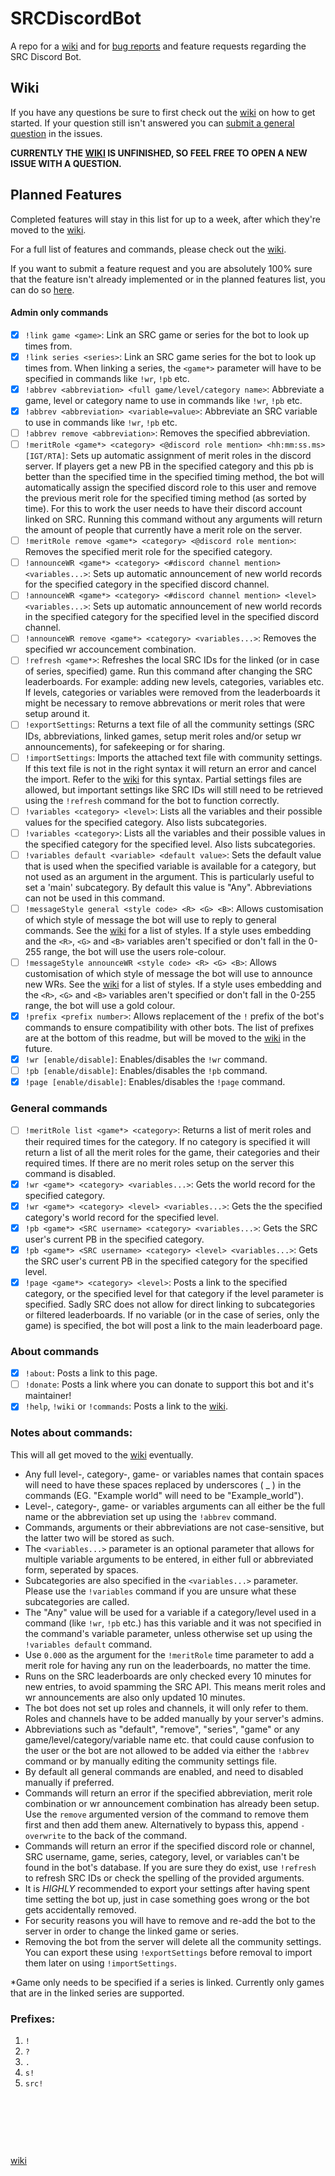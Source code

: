 # SRCDiscordBot
A repo for a [wiki](https://github.com/noahkra/SRCDiscordBot/wiki) and for [bug reports](https://github.com/noahkra/SRCDiscordBot/issues/new?assignees=noahkra&labels=bug&template=bug-report.md&title=) and feature requests regarding the SRC Discord Bot. 

## Wiki
If you have any questions be sure to first check out the [wiki](https://github.com/noahkra/SRCDiscordBot/wiki) on how to get started. If your question still isn't answered you can [submit a general question](https://github.com/noahkra/SRCDiscordBot/issues/new?assignees=noahkra&labels=question&template=general-question.md&title=) in the issues.

**CURRENTLY THE [WIKI](https://github.com/noahkra/SRCDiscordBot/wiki) IS UNFINISHED, SO FEEL FREE TO OPEN A NEW ISSUE WITH A QUESTION.**

## Planned Features
Completed features will stay in this list for up to a week, after which they're moved to the [wiki](https://github.com/noahkra/SRCDiscordBot/wiki). 

For a full list of features and commands, please check out the [wiki](https://github.com/noahkra/SRCDiscordBot/wiki).

If you want to submit a feature request and you are absolutely 100% sure that the feature isn't already implemented or in the planned features list, you can do so [here](https://github.com/noahkra/SRCDiscordBot/issues/new?assignees=noahkra&labels=enhancement&template=feature-request.md&title=).

#### Admin only commands
- [x] `!link game <game>`: Link an SRC game or series for the bot to look up times from.
- [x] `!link series <series>`: Link an SRC game series for the bot to look up times from. When linking a series, the `<game*>` parameter will have to be specified in commands like `!wr`, `!pb` etc.
- [x] `!abbrev <abbreviation> <full game/level/category name>`: Abbreviate a game, level or category name to use in commands like `!wr`, `!pb` etc.
- [x] `!abbrev <abbreviation> <variable=value>`: Abbreviate an SRC variable to use in commands like `!wr`, `!pb` etc.
- [ ] `!abbrev remove <abbreviation>`: Removes the specified abbreviation.
- [ ] `!meritRole <game*> <category> <@discord role mention> <hh:mm:ss.ms> [IGT/RTA]`: Sets up automatic assignment of merit roles in the discord server. If players get a new PB in the specified category and this pb is better than the specified time in the specified timing method, the bot will automatically assign the specified discord role to this user and remove the previous merit role for the specified timing method (as sorted by time). For this to work the user needs to have their discord account linked on SRC. Running this command without any arguments will return the amount of people that currently have a merit role on the server.
- [ ] `!meritRole remove <game*> <category> <@discord role mention>`: Removes the specified merit role for the specified category.
- [ ] `!announceWR <game*> <category> <#discord channel mention> <variables...>`: Sets up automatic announcement of new world records for the specified category in the specified discord channel.
- [ ] `!announceWR <game*> <category> <#discord channel mention> <level> <variables...>`: Sets up automatic announcement of new world records in the specified category for the specified level in the specified discord channel.
- [ ] `!announceWR remove <game*> <category> <variables...>`: Removes the specified wr accouncement combination.
- [ ] `!refresh <game*>`: Refreshes the local SRC IDs for the linked (or in case of series, specified) game. Run this command after changing the SRC leaderboards. For example: adding new levels, categories, variables etc. If levels, categories or variables were removed from the leaderboards it might be necessary to remove abbrevations or merit roles that were setup around it.
- [ ] `!exportSettings`: Returns a text file of all the community settings (SRC IDs, abbreviations, linked games, setup merit roles and/or setup wr announcements), for safekeeping or for sharing.
- [ ] `!importSettings`: Imports the attached text file with community settings. If this text file is not in the right syntax it will return an error and cancel the import. Refer to the [wiki](https://github.com/noahkra/SRCDiscordBot/wiki) for this syntax. Partial settings files are allowed, but important settings like SRC IDs will still need to be retrieved using the `!refresh` command for the bot to function correctly.
- [ ] `!variables <category> <level>`: Lists all the variables and their possible values for the specified category. Also lists subcategories.
- [ ] `!variables <category>`: Lists all the variables and their possible values in the specified category for the specified level. Also lists subcategories.
- [ ] `!variables default <variable> <default value>`: Sets the default value that is used when the specified variable is available for a category, but not used as an argument in the argument. This is particularly useful to set a 'main' subcategory. By default this value is "Any". Abbreviations can not be used in this command.
- [ ] `!messageStyle general <style code> <R> <G> <B>`: Allows customisation of which style of message the bot will use to reply to general commands. See the [wiki](https://github.com/noahkra/SRCDiscordBot/wiki) for a list of styles. If a style uses embedding and the `<R>`, `<G>` and `<B>` variables aren't specified or don't fall in the 0-255 range, the bot will use the users role-colour.
- [ ] `!messageStyle announceWR <style code> <R> <G> <B>`: Allows customisation of which style of message the bot will use to announce new WRs. See the [wiki](https://github.com/noahkra/SRCDiscordBot/wiki) for a list of styles. If a style uses embedding and the `<R>`, `<G>` and `<B>` variables aren't specified or don't fall in the 0-255 range, the bot will use a gold colour.
- [x] `!prefix <prefix number>`: Allows replacement of the `!` prefix of the bot's commands to ensure compatibility with other bots. The list of prefixes are at the bottom of this readme, but will be moved to the [wiki](https://github.com/noahkra/SRCDiscordBot/wiki) in the future.
- [x] `!wr [enable/disable]`: Enables/disables the `!wr` command.
- [ ] `!pb [enable/disable]`: Enables/disables the `!pb` command.
- [x] `!page [enable/disable]`: Enables/disables the `!page` command.

### General commands
- [ ] `!meritRole list <game*> <category>`: Returns a list of merit roles and their required times for the category. If no category is specified it will return a list of all the merit roles for the game, their categories and their required times. If there are no merit roles setup on the server this command is disabled.
- [x] `!wr <game*> <category> <variables...>`: Gets the world record for the specified category.
- [x] `!wr <game*> <category> <level> <variables...>`: Gets the the specified category's world record for the specified level. 
- [x] `!pb <game*> <SRC username> <category> <variables...>`: Gets the SRC user's current PB in the specified category. 
- [x] `!pb <game*> <SRC username> <category> <level> <variables...>`: Gets the SRC user's current PB in the specified category for the specified level. 
- [x] `!page <game*> <category> <level>`: Posts a link to the specified category, or the specified level for that category if the level parameter is specified. Sadly SRC does not allow for direct linking to subcategories or filtered leaderboards. If no variable (or in the case of series, only the game) is specified, the bot will post a link to the main leaderboard page.

### About commands
- [x] `!about`: Posts a link to this page.
- [ ] `!donate`: Posts a link where you can donate to support this bot and it's maintainer!
- [x] `!help`, `!wiki` or `!commands`: Posts a link to the [wiki](https://github.com/noahkra/SRCDiscordBot/wiki).

### Notes about commands:
This will all get moved to the [wiki](https://github.com/noahkra/SRCDiscordBot/wiki) eventually.
- Any full level-, category-, game- or variables names that contain spaces will need to have these spaces replaced by underscores (&nbsp;_&nbsp;) in the commands (EG. "Example world" will need to be "Example_world").
- Level-, category-, game- or variables arguments can all either be the full name or the abbreviation set up using the `!abbrev` command.
- Commands, arguments or their abbreviations are not case-sensitive, but the latter two will be stored as such.
- The `<variables...>` parameter is an optional parameter that allows for multiple variable arguments to be entered, in either full or abbreviated form, seperated by spaces.
- Subcategories are also specified in the `<variables...>` parameter. Please use the `!variables` command if you are unsure what these subcategories are called.
- The "Any" value will be used for a variable if a category/level used in a command (like `!wr`, `!pb` etc.) has this variable and it was not specified in the command's variable parameter, unless otherwise set up using the `!variables default` command.
- Use `0.000` as the argument for the `!meritRole` time parameter to add a merit role for having any run on the leaderboards, no matter the time.
- Runs on the SRC leaderboards are only checked every 10 minutes for new entries, to avoid spamming the SRC API. This means merit roles and wr announcements are also only updated 10 minutes.
- The bot does not set up roles and channels, it will only refer to them. Roles and channels have to be added manually by your server's admins.
- Abbreviations such as "default", "remove", "series", "game" or any game/level/category/variable name etc. that could cause confusion to the user or the bot are not allowed to be added via either the `!abbrev` command or by manually editing the community settings file.
- By default all general commands are enabled, and need to disabled manually if preferred.
- Commands will return an error if the specified abbreviation, merit role combination or wr announcement combination has already been setup. Use the `remove` argumented version of the command to remove them first and then add them anew. Alternatively to bypass this, append `-overwrite` to the back of the command.
- Commands will return an error if the specified discord role or channel, SRC username, game, series, category, level, or variables can't be found in the bot's database. If you are sure they do exist, use `!refresh` to refresh SRC IDs or check the spelling of the provided arguments.
- It is *HIGHLY* recommended to export your settings after having spent time setting the bot up, just in case something goes wrong or the bot gets accidentally removed.
- For security reasons you will have to remove and re-add the bot to the server in order to change the linked game or series.
- Removing the bot from the server will delete all the community settings. You can export these using `!exportSettings` before removal to import them later on using `!importSettings`.

\*Game only needs to be specified if a series is linked. Currently only games that are in the linked series are supported.

### Prefixes:
1) `!`
2) `?`
3) `.`
4) `s!`
5) `src!`

&nbsp;

&nbsp;

&nbsp;

[wiki](https://github.com/noahkra/SRCDiscordBot/wiki)

